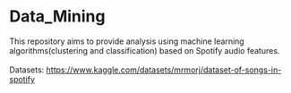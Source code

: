 # Data_Mining
This repository aims to provide analysis using machine learning algorithms(clustering and classification) based on Spotify audio features. <br />
<br />
Datasets: https://www.kaggle.com/datasets/mrmorj/dataset-of-songs-in-spotify

